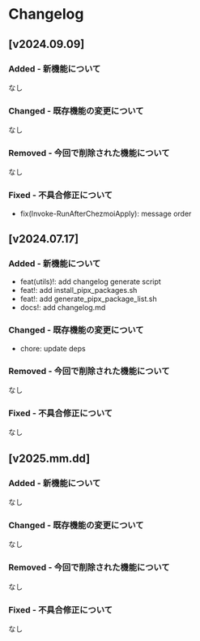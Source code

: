 # Changelog

## [v2024.09.09]

### Added - 新機能について

なし

### Changed - 既存機能の変更について

なし

### Removed - 今回で削除された機能について

なし

### Fixed - 不具合修正について

- fix(Invoke-RunAfterChezmoiApply): message order

## [v2024.07.17]

### Added - 新機能について

- feat(utils)!: add changelog generate script
- feat!: add install_pipx_packages.sh
- feat!: add generate_pipx_package_list.sh
- docs!: add changelog.md

### Changed - 既存機能の変更について

- chore: update deps

### Removed - 今回で削除された機能について

なし

### Fixed - 不具合修正について

なし

## [v2025.mm.dd]

### Added - 新機能について

なし

### Changed - 既存機能の変更について

なし

### Removed - 今回で削除された機能について

なし

### Fixed - 不具合修正について

なし

